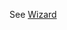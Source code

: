 See [Wizard](https://mongoose.ws/wizard/#/output?board=rt1020&ide=GCC+make&rtos=FreeRTOS&file=README.md)
